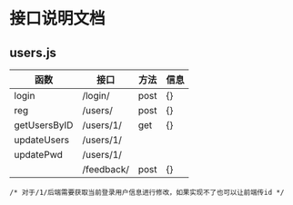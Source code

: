 # 接口说明文档

## users.js

| 函数         | 接口       | 方法 | 信息 |
| ------------ | ---------- | ---- | ---- |
| login        | /login/    | post | {}   |
| reg          | /users/    | post | {}   |
| getUsersByID | /users/1/  | get  | {}   |
| updateUsers  | /users/1/  |      |      |
| updatePwd    | /users/1/  |      |      |
|              | /feedback/ | post | {}   |

```
/* 对于/1/后端需要获取当前登录用户信息进行修改，如果实现不了也可以让前端传id */
```